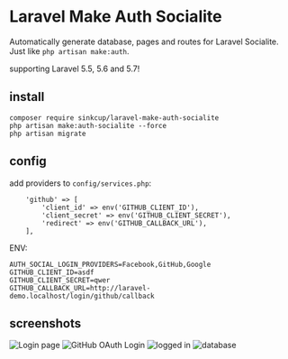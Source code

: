 # Laravel Make Auth Socialite

Automatically generate database, pages and routes for Laravel Socialite. Just like `php artisan make:auth`.

supporting Laravel 5.5, 5.6 and 5.7!

## install

```
composer require sinkcup/laravel-make-auth-socialite
php artisan make:auth-socialite --force
php artisan migrate
```

## config

add providers to `config/services.php`:

```
    'github' => [
        'client_id' => env('GITHUB_CLIENT_ID'),
        'client_secret' => env('GITHUB_CLIENT_SECRET'),
        'redirect' => env('GITHUB_CALLBACK_URL'),
    ],
```

ENV:

```
AUTH_SOCIAL_LOGIN_PROVIDERS=Facebook,GitHub,Google
GITHUB_CLIENT_ID=asdf
GITHUB_CLIENT_SECRET=qwer
GITHUB_CALLBACK_URL=http://laravel-demo.localhost/login/github/callback
```

## screenshots

![Login page](https://user-images.githubusercontent.com/4971414/50548717-bac5f100-0c8c-11e9-974a-45dfbe1c41da.png)
![GitHub OAuth Login](https://user-images.githubusercontent.com/4971414/50548725-d3cea200-0c8c-11e9-9b01-9b949bcb6b4d.png)
![logged in](https://user-images.githubusercontent.com/4971414/50548746-24de9600-0c8d-11e9-8262-213ffa1309be.png)
![database](https://user-images.githubusercontent.com/4971414/50548808-f2816880-0c8d-11e9-8227-d8128f040c30.png)
